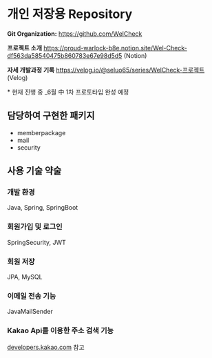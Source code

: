 <h1>개인 저장용 Repository</h1>
    <p><strong>Git Organization:</strong> <a href="https://github.com/WelCheck" target="_blank">https://github.com/WelCheck</a></p>
    <p><strong>프로젝트 소개</strong> <a href="https://proud-warlock-b8e.notion.site/Wel-Check-df563da58540475b860783e67e98d5d5" target="_blank">https://proud-warlock-b8e.notion.site/Wel-Check-df563da58540475b860783e67e98d5d5</a> (Notion)</p> 
    <p><strong>자세 개발과정 기록</strong> <a href="https://velog.io/@seluo65/series/WelCheck-%ED%94%84%EB%A1%9C%EC%A0%9D%ED%8A%B8" target="_blank">https://velog.io/@seluo65/series/WelCheck-프로젝트</a> (Velog)</p> 
    * 현재 진행 중 _6월 中 1차 프로토타입 완성 예정

<h2>담당하여 구현한 패키지</h2>
    <ul>
        <li>memberpackage</li>
        <li>mail</li>
        <li>security</li>
    </ul>

<h2>사용 기술 약술</h2>
<h3>개발 환경</h3>
<p>Java, Spring, SpringBoot</p>

<h3>회원가입 및 로그인</h3>
<p>SpringSecurity, JWT</p>

<h3>회원 저장</h3>
<p>JPA, MySQL</p>

<h3>이메일 전송 기능</h3>
<p>JavaMailSender</p>

<h3>Kakao Api를 이용한 주소 검색 기능</h3>
<p><a href="https://developers.kakao.com" target="_blank">developers.kakao.com</a> 참고</p>

